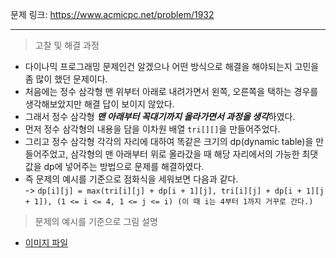 문제 링크: https://www.acmicpc.net/problem/1932
- - -
> 고찰 및 해결 과정
- 다이나믹 프로그래밍 문제인건 알겠으나 어떤 방식으로 해결을 해야되는지 고민을 좀 많이 했던 문제이다.  
- 처음에는 정수 삼각형 맨 위부터 아래로 내려가면서 왼쪽, 오른쪽을 택하는 경우를 생각해보았지만 해결 답이 보이지 않았다.  
- 그래서 정수 삼각형 ***맨 아래부터 꼭대기까지 올라가면서 과정을 생각***하였다.  
- 먼저 정수 삼각형의 내용을 담을 이차원 배열 ```tri[][]```을 만들어주었다.  
- 그리고 정수 삼각형 각각의 자리에 대하여 똑같은 크기의 dp(dynamic table)을 만들어주었고, 삼각형의 맨 아래부터 위로 올라갔을 때 해당 자리에서의 가능한 최댓값을 dp에 넣어주는 방법으로 문제를 해결하였다.  
- 즉 문제의 예시를 기준으로 점화식을 세워보면 다음과 같다.  
  -> ```dp[i][j] = max(tri[i][j] + dp[i + 1][j], tri[i][j] + dp[i + 1][j + 1]), (1 <= i <= 4, 1 <= j <= i) (이 때 i는 4부터 1까지 거꾸로 간다.)```  

> 문제의 예시를 기준으로 그림 설명  
- [이미지 파일](file:///var/folders/44/4ljfrstd7bj4ht2_30vbdr480000gn/T/TemporaryItems/NSIRD_screencaptureui_tjRX3m/Screen%20Shot%202022-07-18%20at%201.09.08%20PM.png)  